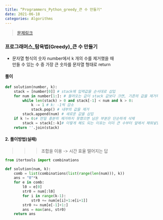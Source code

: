 ```yaml
---
title: “Programmers_Python_greedy_큰 수 만들기"
date: 2021-06-18
categories: Algorithms
---
```

> [문제링크](https://programmers.co.kr/learn/courses/30/parts/12244)


### 프로그래머스_탐욕법(Greedy)_큰 수 만들기
- 문자열 형식의 숫자 number에서 k 개의 수를 제거했을 때 <br>
  만들 수 있는 수 중 가장 큰 숫자를 문자열 형태로 return
  
#### 풀이
```python
def solution(number, k):
    stack = [number[0]] # stack에 입력값을 순서대로 삽입 
    for num in number[1:]: # 들어오는 값이 stack 값보다 크면, 기존의 값을 제거하고 새로운 값으로 바꿈 
        while len(stack) > 0 and stack[-1] < num and k > 0: 
            k -= 1 # k: -1씩 감소
            stack.pop() # 내부의 값을 제거 
        stack.append(num) # 새로운 값을 삽입
    if k != 0:# 만일 충분히 제거하지 못했으면 남은 부분은 단순하게 삭제
        stack = stack[:-k]# 이렇게 해도 되는 이유는 이미 큰 수부터 앞에서 채워넣었기 때문 
    return ''.join(stack)
```

#### 2. 풀이방법(실패)
>>> 조합을 이용 -> 시간 효율 떨어지는 답
```python
from itertools import combinations

def solution(num, k):
    comb = list(combinations(list(range(len(num))), k))
    ans = "0"*k
    for e in comb:
        l0 = e[0]
        str0 = num[:l0]
        for i in range(k-1):
            str0 += num[e[i]+1:e[i+1]]
        str0 += num[e[-1]+1:]
        ans = max(ans, str0)
    return ans
```
